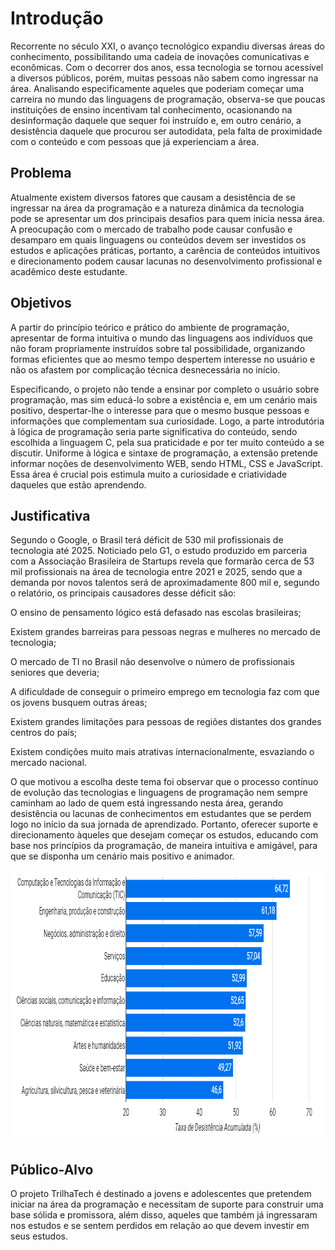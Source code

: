 # Introdução

 Recorrente no século XXI, o avanço tecnológico expandiu diversas áreas do conhecimento, possibilitando uma cadeia de inovações comunicativas e econômicas. Com o decorrer dos anos, essa tecnologia se tornou acessível a diversos públicos, porém, muitas pessoas não sabem como ingressar na área. Analisando especificamente aqueles que poderiam começar uma carreira no mundo das linguagens de programação, observa-se que poucas instituições de ensino incentivam tal conhecimento, ocasionando na desinformação daquele que sequer foi instruído e, em outro cenário, a desistência daquele que procurou ser autodidata, pela falta de proximidade com o conteúdo e com pessoas que já experienciam a área.

## Problema
 Atualmente existem diversos fatores que causam a desistência de se ingressar na área da programação e a natureza dinâmica da tecnologia pode se apresentar um dos principais desafios para quem inicia nessa área. A preocupação com o mercado de trabalho pode causar confusão e desamparo em quais linguagens ou conteúdos devem ser investidos os estudos e aplicações práticas, portanto, a carência de conteúdos intuitivos e direcionamento podem causar lacunas no desenvolvimento profissional e acadêmico deste estudante.

## Objetivos

 A partir do princípio teórico e prático do ambiente de programação, apresentar de forma intuitiva o mundo das linguagens aos indivíduos que não foram propriamente instruídos sobre tal possibilidade, organizando formas eficientes que ao mesmo tempo despertem interesse no usuário e não os afastem por complicação técnica desnecessária no início.

 Especificando, o projeto não tende a ensinar por completo o usuário sobre programação, mas sim educá-lo sobre a existência e, em um cenário mais positivo, despertar-lhe o interesse para que o mesmo busque pessoas e informações que complementam sua curiosidade. Logo, a parte introdutória à lógica de programação seria parte significativa do conteúdo, sendo escolhida a linguagem C, pela sua praticidade e por ter muito conteúdo a se discutir. Uniforme à lógica e sintaxe de programação, a extensão pretende informar noções de desenvolvimento WEB, sendo HTML, CSS e JavaScript. Essa área é crucial pois estimula muito a curiosidade e criatividade daqueles que estão aprendendo.


## Justificativa

 Segundo o Google, o Brasil terá déficit de 530 mil profissionais de tecnologia até 2025. Noticiado pelo G1, o estudo produzido em parceria com a Associação Brasileira de Startups revela que formarão cerca de 53 mil profissionais na área de tecnologia entre 2021 e 2025, sendo que a demanda por novos talentos será de aproximadamente 800 mil e, segundo o relatório, os principais causadores desse déficit são:

O ensino de pensamento lógico está defasado nas escolas brasileiras;


Existem grandes barreiras para pessoas negras e mulheres no mercado de tecnologia;


O mercado de TI no Brasil não desenvolve o número de profissionais seniores que deveria;


A dificuldade de conseguir o primeiro emprego em tecnologia faz com que os jovens busquem outras áreas;


Existem grandes limitações para pessoas de regiões distantes dos grandes centros do país;


Existem condições muito mais atrativas internacionalmente, esvaziando o mercado nacional.


 O que motivou a escolha deste tema foi observar que o processo contínuo de evolução das tecnologias e linguagens de programação nem sempre caminham ao lado de quem está ingressando nesta área, gerando desistência ou lacunas de conhecimentos em estudantes que se perdem logo no início da sua jornada de aprendizado. Portanto, oferecer suporte e direcionamento àqueles que desejam começar os estudos, educando com base nos princípios da programação, de maneira intuitiva e amigável, para que se disponha um cenário mais positivo e animador.

<img src="https://github.com/ICEI-PUC-Minas-PPC-CC/ppc-cc-2024-1-ment2-noite1-trilhatech/blob/main/docs/img/taxaDesistenciaAcumulada.png" width="924" height="434"/>

## Público-Alvo

O projeto TrilhaTech é destinado a jovens e adolescentes que pretendem iniciar na área da programação e necessitam de suporte para construir uma base sólida e promissora, além disso, aqueles que também já ingressaram nos estudos e se sentem perdidos em relação ao que devem investir em seus estudos.
